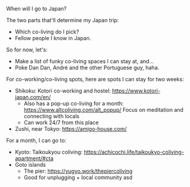When will I go to Japan?

The two parts that'll determine my Japan trip:
- Which co-living do I pick?
- Fellow people I know in Japan.


So for now, let's:
- Make a list of funky co-living spaces I can stay at, and...
- Poke Dan Dan, André and the other Portuguese guy, haha.



For co-working/co-living spots, here are spots I can stay for two weeks:

- Shikoku: Kotori co-working and hostel: https://www.kotori-japan.com/en/
    - Also has a pop-up co-living for a month: https://www.altcoliving.com/alt_popup/
      Focus on meditation and connecting with locals
    - Can work 24/7 from this place
- Zushi, near Tokyo: https://amigo-house.com/


For a month, I can go to:
- Kyoto: Taikoukyou coliving: https://achicochi.life/taikoukyo-coliving-apartment/#cta
- Goto islands
    - The pier: https://yugyo.work/thepiercoliving
    - Good for unplugging + local community
asd